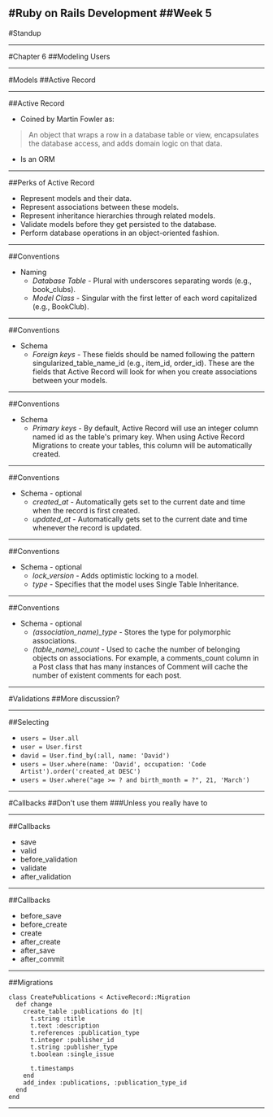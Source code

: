 #Ruby on Rails Development
##Week 5
---
#Standup

---
#Chapter 6 
##Modeling Users

---
#Models
##Active Record

---
##Active Record

* Coined by Martin Fowler as:

> An object that wraps a row in a database table or view, encapsulates the database access, and adds domain logic on that data.

* Is an ORM

---
##Perks of Active Record

* Represent models and their data.
* Represent associations between these models.
* Represent inheritance hierarchies through related models.
* Validate models before they get persisted to the database.
* Perform database operations in an object-oriented fashion.

---
##Conventions
* Naming
  * *Database Table* - Plural with underscores separating words (e.g., book\_clubs).
  * *Model Class* - Singular with the first letter of each word capitalized (e.g., BookClub).

---
##Conventions
* Schema
  * *Foreign keys* - These fields should be named following the pattern singularized\_table\_name\_id (e.g., item\_id, order\_id). These are the fields that Active Record will look for when you create associations between your models.

---
##Conventions
* Schema
  * *Primary keys* - By default, Active Record will use an integer column named id as the table's primary key. When using Active Record Migrations to create your tables, this column will be automatically created.

---
##Conventions
* Schema - optional
  * *created\_at* - Automatically gets set to the current date and time when the record is first created.
  * *updated\_at* - Automatically gets set to the current date and time whenever the record is updated.

---
##Conventions
* Schema - optional
  * *lock\_version* - Adds optimistic locking to a model.
  * *type* - Specifies that the model uses Single Table Inheritance.

---
##Conventions
* Schema - optional
  * *(association\_name)\_type* - Stores the type for polymorphic associations.
  * *(table\_name)\_count* - Used to cache the number of belonging objects on associations. For example, a comments\_count column in a Post class that has many instances of Comment will cache the number of existent comments for each post.

---
#Validations
##More discussion?

---
##Selecting
* ```users = User.all```
* ```user = User.first```
* ```david = User.find_by(:all, name: 'David')```
* ```users = User.where(name: 'David', occupation: 'Code Artist').order('created_at DESC')```
* ```users = User.where("age >= ? and birth_month = ?", 21, 'March')```

---
#Callbacks
##Don't use them
###Unless you really have to

---
##Callbacks
* save
* valid
* before_validation
* validate
* after_validation

---
##Callbacks
* before_save
* before_create
* create
* after_create
* after_save
* after_commit

---
##Migrations
```
class CreatePublications < ActiveRecord::Migration
  def change
    create_table :publications do |t|
      t.string :title
      t.text :description
      t.references :publication_type
      t.integer :publisher_id
      t.string :publisher_type
      t.boolean :single_issue
 
      t.timestamps
    end
    add_index :publications, :publication_type_id
  end
end
```

---
